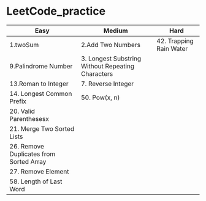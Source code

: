 # LeetCode_practice

| Easy | Medium | Hard |
| - | - | - |
| 1.twoSum | 2.Add Two Numbers | 42. Trapping Rain Water |
| 9.Palindrome Number | 3. Longest Substring Without Repeating Characters |  |
| 13.Roman to Integer | 7. Reverse Integer |  |
| 14. Longest Common Prefix | 50. Pow(x, n) |  |
| 20. Valid Parenthesesx |  |  |
| 21. Merge Two Sorted Lists |  |  |
| 26. Remove Duplicates from Sorted Array |  |  |
| 27. Remove Element |  |  |
| 58. Length of Last Word |  |  |
